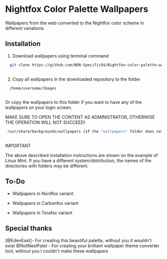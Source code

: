 # Nightfox Color Palette Wallpapers

Wallpapers from the web converted to the Nightfox color scheme in different variations

## Installation

1. Download wallpapers using terminal command

```bash
  git clone https://github.com/NON-Specific94/Nightfox-color-palette-wallpaers.git
  
```

2. Copy all wallpapers in the downloaded repository to the folder

```bash
  /home/username/Images
  
```
 Or copy the wallpapers to this folder if you want to have any of the wallpapers on your login screen.

 MAKE SURE TO OPEN THE CONTENT AS ADMINISTRATOR, OTHERWISE THE OPERATION WILL NOT SUCCEED!

 ```bash
  /usr/share/backgrounds/wallpapers (if the "wallpapers" folder does not exist, create it)
  
```
IMPORTANT

The above described installation instructions are shown on the example of Linux Mint. If you have a different system/distribution, the names of the directories with folders may be different.
## To-Do

- Wallpapers in Nordfox variant

- Wallpapers in Carbonfox variant

- Wallpapers in Terafox variant

## Special thanks

[@EdenEast]- For creating this beautiful palette, without you it wouldn't exist
@NotNeelPatel - For creating your brilliant wallpaper theme converter tool, without you I couldn't make these wallpapers
